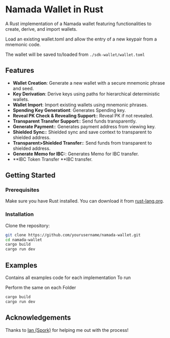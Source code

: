 
# Namada Wallet in Rust

A Rust implementation of a Namada wallet featuring functionalities to create, derive, and import wallets.


Load an existing wallet.toml and allow the entry of a new keypair from a mnemonic code.

The wallet will be saved to/loaded from `./sdk-wallet/wallet.toml`
## Features

- **Wallet Creation**: Generate a new wallet with a secure mnemonic phrase and seed.
- **Key Derivation**: Derive keys using paths for hierarchical deterministic wallets.
- **Wallet Import**: Import existing wallets using mnemonic phrases.
- **Spending Key Generationt**: Generates Spending key.
- **Reveal PK Check & Revealing Support:**: Reveal PK if not revealed.
- **Transparent Transfer Support:**: Send funds transparently.
- **Generate Payment:**: Generates payment address from viewing key.
- **Shielded Sync:**: Shielded sync and save context to transparent to shielded address.
- **Transparent>Shielded Transfer:**: Send funds from transparent to shielded address.
- **Generate Memo for IBC:**: Generates Memo for IBC transfer.
- **IBC Token Transfer **IBC transfer.
 

## Getting Started

### Prerequisites

Make sure you have Rust installed. You can download it from [rust-lang.org](https://www.rust-lang.org/).

### Installation

Clone the repository:

```bash
git clone https://github.com/yourusername/namada-wallet.git
cd namada-wallet
cargo build
cargo run dev
```

## Examples
Contains all examples code for each implementation 
To run

Perform the same on each Folder
```bash
cargo build
cargo run dev
```




## Acknowledgements

Thanks to [Ian (Spork)](https://github.com/iskay) for helping me out with the process!
